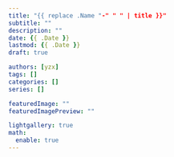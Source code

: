 ```yaml
---
title: "{{ replace .Name "-" " " | title }}"
subtitle: ""
description: ""
date: {{ .Date }}
lastmod: {{ .Date }}
draft: true

authors: [yzx]
tags: []
categories: []
series: []

featuredImage: ""
featuredImagePreview: ""

lightgallery: true
math:
  enable: true
---
```


